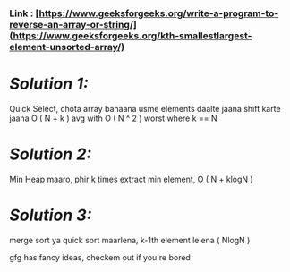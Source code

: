 ### Link : [https://www.geeksforgeeks.org/write-a-program-to-reverse-an-array-or-string/](https://www.geeksforgeeks.org/kth-smallestlargest-element-unsorted-array/)

# *Solution  1:*

Quick Select, chota array banaana usme elements daalte jaana shift karte jaana O ( N + k ) avg with O ( N ^ 2 ) worst where k == N

# *Solution  2:*

Min Heap maaro, phir k times extract min element, O ( N + klogN )

# *Solution  3:*

merge sort ya quick sort maarlena, k-1th element lelena ( NlogN )

gfg has fancy ideas, checkem out if you're bored